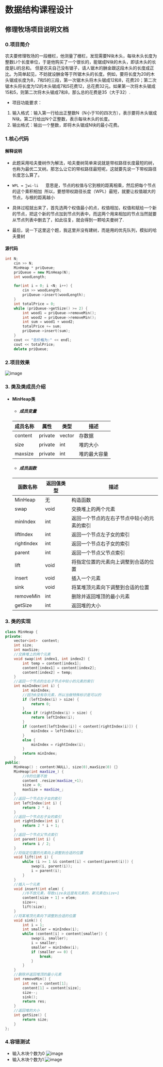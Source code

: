 # 数据结构课程设计

#### 

## 修理牧场项目说明文档

### 0.项目简介
农夫要修理牧场的一段栅栏，他测量了栅栏，发现需要N块木头，每块木头长度为整数Li个长度单位，于是他购买了一个很长的，能锯成N块的木头，即该木头的长度是Li的总和。
但是农夫自己没有锯子，请人锯木的酬金跟这段木头的长度成正比。为简单起见，不妨就设酬金等于所锯木头的长度。例如，要将长度为20的木头锯成长度为8，7和5的三段，第一次锯木头将木头锯成12和8，花费20；第二次锯木头将长度为12的木头锯成7和5花费12，总花费32元。如果第一次将木头锯成15和5，则第二次将木头锯成7和8，那么总的花费是35（大于32）.

- 项目功能要求：
1. 输入格式：输入第一行给出正整数N（N小于10的四次方），表示要将木头锯成N块。第二行给出N个正整数，表示每块木头的长度。
2. 输出格式：输出一个整数，即将木头锯成N块的最小花费。

### 1.核心代码
#### 解释说明
- 此题采用哈夫曼树作为解法，哈夫曼树简单来说就是带权路径长度最短的树，也称为最优二叉树。那怎么让它的带权路径最短呢，这就要先说一下带权路径长度怎么算了。
- `WPL = ∑wi·li`      意思是，节点的权值与它到根的距离相乘，然后把每个节点的这个乘积相加
 所以，要想带权路径长度（WPL）最短，就要让权值越大的节点，与根的距离越小

- 具体过程就出来了，首先选两个权值最小的点，权值相加，权值和赋给一个新的节点，把这个新的节点加到节点列表中，而这两个用来相加的节点当然就要从节点列表中删去了，如此往复，就会得到一颗哈夫曼树了.
- 最后，说一下这里这个题，我这里并没有建树，而是用的优先队列，模拟的哈夫曼树

#### 源代码
```c++
int N;
	cin >> N;
	MinHeap * priQueue;
	priQueue = new MinHeap(N);
	int woodLength;
	
	for(int i = 0; i <N; i++) {
		cin >> woodLength;
		priQueue->insert(woodLength);
	}
	int totalPrice = 0;
	while (priQueue->getSize() >= 2) {
		int wood1 = priQueue->removeMin();
		int wood2 = priQueue->removeMin();
		int sum = wood1 + wood2;
		totalPrice += sum;
		priQueue->insert(sum);
	}
	cout << "总价格为:" << endl;
	cout << totalPrice;
	delete priQueue;
```

### 2.项目效果
![image](./image/1.png)

### 3. 类及类成员介绍

- #### MinHeap类  

  - ##### 成员变量
  | 成员名称 | 属性   | 类型       | 描述               |
  | -------- | ------ | ---------- | ------------------ |
  | content     | private | vector <int>      | 存数据   |
  | size   | private | int | 堆的大小 |
  | maxsize    | private | int | 堆的最大容量 |

  - ##### 成员函数  
  | 函数名称 | 返回值类型 | 描述     |
  | -------- | ---------- | -------- |
  | MinHeap | 无         | 构造函数 |
  | swap| void         | 交换堆上的两个元素 |
  | minIndex | int         | 返回一个节点的左右子节点中较小的元素的索引 |
  | liftIndex | int          | 返回一个节点左子女的索引 |
  | rightIndex | int         | 返回一个节点右子女的索引 |
  | parent | int         | 返回一个节点父节点索引 |
  | lift | void         | 将指定位置的元素向上调整到合适的位置 |
  | insert | void         | 插入一个元素 |
  | sink | void         | 将某堆顶元素向下调整到合适的位置 |
  | removeMin| int         | 删除并返回堆顶的最小元素 |
  | getSize| int         | 返回堆的大小 |

### 3. 类的实现
```c++
class MinHeap {
private:
	vector<int>  content;
	int size;
	int maxSize;
	//交换堆上的两个元素 
	void swap(int index1, int index2) {
		int temp = content[index1];
		content[index1] = content[index2];
		content[index2] = temp;
	}
	//返回一个节点的左右子节点中较小的元素的索引 
	int minIndex(int i) {
		int minIndex;
		//因为0没有存元素，所以当做特殊标识是可以的
		if (leftIndex(i) > size) {
			return 0;
		}
		else if (rightIndex(i) > size) {
			return leftIndex(i);
		}
		if (content[leftIndex(i)] < content[rightIndex(i)]) {
			minIndex = leftIndex(i);
		}
		else {
			minIndex = rightIndex(i);
		}
		return minIndex;
	}
public:
	MinHeap() : content(NULL), size(0),maxSize(0) {}
	MinHeap(int maxSize_) {
		//0的位置不放
		content .resize(maxSize_+1);
		size = 0;
		maxSize = maxSize_;
	}
	//返回一个节点左子女的索引
	int leftIndex(int i) {
		return 2 * i;
	}
	//返回一个节点右子女的索引
	int rightIndex(int i) {
		return 2 * i + 1;
	}
	//返回一个节点父节点索引
	int parent(int i) {
		return i / 2;
	}
	//将指定位置的元素向上调整到合适的位置
	void lift(int i) {
		while (i >= 1 && content[i] < content[parent(i)]) {
			swap(i, parent(i));
			i = parent(i);
		}
	}
	//插入一个元素
	void insert(int elem) {
		//0不放元素，导致size永远是有元素的，新元素在size+1
		content[size + 1] = elem;
		size++;
		lift(size);
	}
	//将某堆顶元素向下调整到合适的位置 
	void sink() {
		int i = 1;
		int smaller = minIndex(i);
		while (content[i] > content[smaller]) {
			swap(i, smaller);
			i = smaller;
			smaller = minIndex(i);
			if (smaller == 0) {
				break;
			}
		}
	}
	//删除并返回堆顶的最小元素
	int removeMin() {
		int res = content[1];
		content[1] = content[size];
		size--;
		sink();
		return res;
	}
	//返回堆的大小
	int getSize() {
		return size;
	}
};
```

### 4.容错测试
- 输入木块个数为0
![image](./image/w1.png)
- 输入木块个数为1
![image](./image/w2.png)






